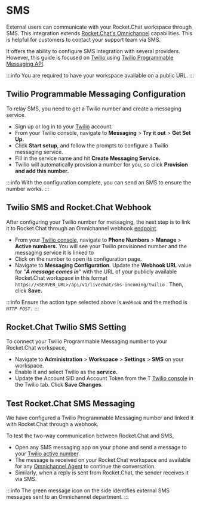 # SMS

External users can communicate with your Rocket.Chat workspace through SMS. This integration extends [Rocket.Chat's Omnichannel](../../../../use-rocket.chat/omnichannel/) capabilities. This is helpful for customers to contact your support team via SMS.

It offers the ability to configure SMS integration with several providers. However, this guide is focused on [Twilio ](https://www.twilio.com/)using [Twilio Programmable Messaging API](https://www.twilio.com/messaging).&#x20;

:::info
You are required to have your workspace available on a public URL.
:::

## Twilio Programmable Messaging Configuration

To relay SMS, you need to get a Twilio number and create a messaging service.

* Sign up or log in to your [Twilio](https://www.twilio.com/) account.
* From your Twilio console, navigate to **Messaging** > **Try it out** > **Get Set Up.**&#x20;
* Click **Start setup**, and follow the prompts to configure a Twilio messaging service.
* Fill in the service name and hit **Create Messaging Service.**
* Twilio will automatically provision a number for you, so click  **Provision and add this number.**

:::info
With the configuration complete, you can send an SMS to ensure the number works.
:::

## Twilio SMS and Rocket.Chat Webhook

After configuring your Twilio number for messaging, the next step is to link it to Rocket.Chat through an Omnichannel webhook [endpoint](https://developer.rocket.chat/reference/api/rest-api/endpoints/omnichannel/omnichannel-endpoints/sms-incoming-twilio).

* From your [Twilio console](https://console.twilio.com/), navigate to **Phone Numbers** > **Manage** > **Active numbers.** You will see your Twilio provisioned number and the messaging service it is linked to
* Click on the number to open its configuration page.
* Navigate to **Messaging Configuration**. Update the **Webhook URL** value for "_**A message comes in**_" with the URL of your publicly available Rocket.Chat workspace in this format `https://<SERVER_URL>/api/v1/livechat/sms-incoming/twilio` . Then, click **Save.**

:::info
Ensure the action type selected above is _`Webhook`_ and the method is _`HTTP POST.`_
:::

## Rocket.Chat Twilio SMS Setting

To connect your Twilio Programmable Messaging number to your Rocket.Chat workspace,

* Navigate to **Administration** > **Workspace** > **Settings** > **SMS** on your workspace.
* Enable it and select Twilio as the **service.**
* Update the Account SID and Account Token from the T [Twilio console](https://console.twilio.com/) in the Twilio tab. Click **Save Changes**.

## Test Rocket.Chat SMS Messaging

We have configured a Twilio Programmable Messaging number and linked it with Rocket.Chat through a webhook.&#x20;

To test the two-way communication between Rocket.Chat and SMS,

* Open any SMS messaging app on your phone and send a message to your [Twilio active number](https://console.twilio.com/us1/develop/phone-numbers).
* The message is received on your Rocket.Chat workspace and available for any [Omnichannel Agent](../../../../use-rocket.chat/omnichannel/agents.md) to continue the conversation.
* Similarly, when a reply is sent from Rocket.Chat, the sender receives it via SMS.

:::info
The green message icon on the side identifies external SMS messages sent to an Omnichannel department.
:::
